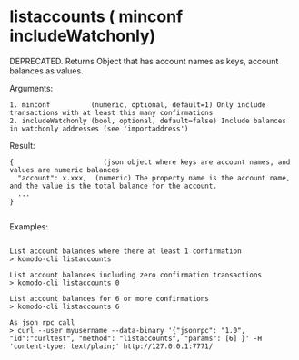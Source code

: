 # listaccounts ( minconf includeWatchonly)

DEPRECATED. Returns Object that has account names as keys, account balances as values.


Arguments:
```
1. minconf          (numeric, optional, default=1) Only include transactions with at least this many confirmations
2. includeWatchonly (bool, optional, default=false) Include balances in watchonly addresses (see 'importaddress')

```
Result:
```
{                      (json object where keys are account names, and values are numeric balances
  "account": x.xxx,  (numeric) The property name is the account name, and the value is the total balance for the account.
  ...
}


```
Examples:
```

List account balances where there at least 1 confirmation
> komodo-cli listaccounts 

List account balances including zero confirmation transactions
> komodo-cli listaccounts 0

List account balances for 6 or more confirmations
> komodo-cli listaccounts 6

As json rpc call
> curl --user myusername --data-binary '{"jsonrpc": "1.0", "id":"curltest", "method": "listaccounts", "params": [6] }' -H 'content-type: text/plain;' http://127.0.0.1:7771/
```

